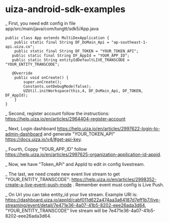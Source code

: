 # uiza-android-sdk-examples

_ First, you need edit config in file app/src/main/java/com/tungtt/sdk5/App.java

```
public class App extends MultiDexApplication {
    public static final String DF_DoMain_Api = "ap-southeast-1-api.uiza.co";
    public static final String DF_TOKEN = "YOUR_TOKEN_API";
   public static final String DF_AppId = "YOUR_APP_ID";
   public static String entityIdDefaultLIVE_TRANSCODE = "YOUR_ENTITY_TRANSCODE";

   @Override
    public void onCreate() {
        super.onCreate();
        Constants.setDebugMode(false);
        UZUtil.initWorkspace(this,4, DF_DoMain_Api, DF_TOKEN, DF_AppId);
    }
}
```

_ Second, register account follow the instructions: https://help.uiza.io/en/articles/2964404-register-account

_ Next, Login dashboard https://help.uiza.io/en/articles/2997622-login-to-admin-dashboard and generate "YOUR_TOKEN_API" https://docs.uiza.io/v4/#get-api-key.

_ Fourth, Coppy "YOUR_APP_ID" follow https://help.uiza.io/en/articles/2997625-organization-application-id-appid.

_ Now, we have "Token_APi" and AppId to edit in config livestream.

_ The last, we need create new event live stream to get "YOUR_ENTITY_TRANSCODE": https://help.uiza.io/en/articles/2998352-create-a-live-event-push-mode . Remember event must config is Live Push. 

_ On Url you can take entity_id your live stream. Example URl is: https://dashboard.uiza.io/appId/cabf011d622a474aa3a64187d7eff1b7/live-streaming/event/detail/7e471e36-4a07-41b5-8202-eee26ada3d64, "YOUR_ENTITY_TRANSCODE" live stream will be 7e471e36-4a07-41b5-8202-eee26ada3d64. 
